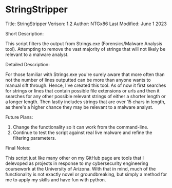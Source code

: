 # StringStripper
Title:             StringStripper
Verison:           1.2
Author:            NTGx86
Last Modified:     June 1 2023


Short Description: 

This script filters the output from Strings.exe (Forensics/Malware Analysis tool). Attempting to remove the vast
majority of strings that will not likely be relevant to a malware analyst. 

Detailed Description: 

For those familiar with Strings.exe you're surely aware that more often than not the number of lines outputted
can be more than anyone wants to manual sift through. Hence, I've created this tool. As of now it first searches 
for strings or lines that contain possible file extensions or urls and then it searches for any other 
possible relevant strings of either a shorter length or a longer length. Then lastly includes strings that are
over 15 chars in length, as there's a higher chance they may be relevant to a malware analyst. 

Future Plans:

1) Change the functionality so it can work from the command-line.
2) Continue to test the script against real live malware and refine the filtering parameters. 

Final Notes: 

This script just like many other on my GitHub page are tools that I delevoped as projects
in response to my cybersecurity engineering coursework at the University of Arizona. With that in mind, much 
of the functionality is not exactly novel or groundbreaking, but simply a method for me to apply my skills and 
have fun with python. 